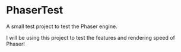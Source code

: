 # PhaserTest
A small test project to test the Phaser engine.

I will be using this project to test the features and rendering speed of Phaser!
